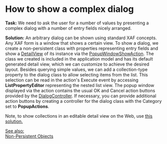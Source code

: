 # How to show a complex dialog


<p><strong>Task:</strong> We need to ask the user for a number of values by presenting a complex dialog with a number of entry fields nicely arranged.</p>
<p><strong>Solution:</strong> An arbitrary dialog can be shown using standard XAF concepts. Any XAF form is a window that shows a certain view. To show a dialog, we create a non-persistent class with properties representing entry fields and show a <a href="https://documentation.devexpress.com/eXpressAppFramework/clsDevExpressExpressAppDetailViewtopic.aspx">DetailView</a> of its instance via the <a href="https://documentation.devexpress.com/#eXpressAppFramework/CustomDocument112723">PopupWindowShowAction</a>. The class we created is included in the application model and has its default generated detail view, which we can customize to achieve the desired layout. Besides querying simple values, we can add a collection-type property to the dialog class to allow selecting items from the list. This selection can be read in the action's Execute event by accessing <strong>ListPropertyEditor</strong> representing the nested list view. The popup window displayed via the action contains the usual OK and Cancel action buttons provided by the <a href="https://documentation.devexpress.com/eXpressAppFramework/clsDevExpressExpressAppSystemModuleDialogControllertopic.aspx">DialogController</a>. If necessary, you can provide additional action buttons by creating a controller for the dialog class with the Category set to <strong>PopupActions</strong>.</p>
<p>Note, to show collections in an editable detail view on the Web, use <a href="http://documentation.devexpress.com/#Xaf/CustomDocument3230"><u>this solution</u></a><u>.</u><u></u></p>
<p><u>See also:<br><a href="https://documentation.devexpress.com/eXpressAppFramework/CustomDocument116516.aspx">Non-Persistent Objects</a><br></u></p>

<br/>


